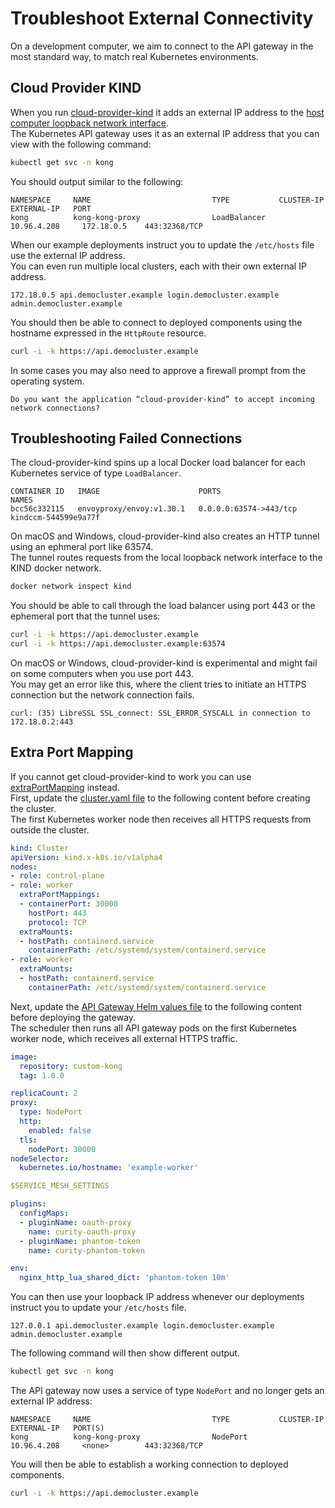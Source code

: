 # Troubleshoot External Connectivity

On a development computer, we aim to connect to the API gateway in the most standard way, to match real Kubernetes environments.

## Cloud Provider KIND

When you run [cloud-provider-kind](https://github.com/kubernetes-sigs/cloud-provider-kind) it adds an external IP address to the [host computer loopback network interface](https://github.com/kubernetes-sigs/cloud-provider-kind/blob/main/pkg/loadbalancer/address_darwin.go).\
The Kubernetes API gateway uses it as an external IP address that you can view with the following command:

```bash
kubectl get svc -n kong
```

You should output similar to the following:

```text
NAMESPACE     NAME                           TYPE           CLUSTER-IP      EXTERNAL-IP   PORT
kong          kong-kong-proxy                LoadBalancer   10.96.4.208     172.18.0.5    443:32368/TCP
```

When our example deployments instruct you to update the `/etc/hosts` file use the external IP address.\
You can even run multiple local clusters, each with their own external IP address. 

```text
172.18.0.5 api.democluster.example login.democluster.example admin.democluster.example
```

You should then be able to connect to deployed components using the hostname expressed in the `HttpRoute` resource.

```bash
curl -i -k https://api.democluster.example
```

In some cases you may also need to approve a firewall prompt from the operating system.

```text
Do you want the application “cloud-provider-kind” to accept incoming network connections?
```

## Troubleshooting Failed Connections

The cloud-provider-kind spins up a local Docker load balancer for each Kubernetes service of type `LoadBalancer`.

```text
CONTAINER ID   IMAGE                      PORTS                     NAMES
bcc56c332115   envoyproxy/envoy:v1.30.1   0.0.0.0:63574->443/tcp    kindccm-544599e9a77f
```

On macOS and Windows, cloud-provider-kind also creates an HTTP tunnel using an ephmeral port like 63574.\
The tunnel routes requests from the local loopback network interface to the KIND docker network.

```bash
docker network inspect kind
```

You should be able to call through the load balancer using port 443 or the ephemeral port that the tunnel uses:

```bash
curl -i -k https://api.democluster.example
curl -i -k https://api.democluster.example:63574
```

On macOS or Windows, cloud-provider-kind is experimental and might fail on some computers when you use port 443.\
You may get an error like this, where the client tries to initiate an HTTPS connection but the network connection fails.

```text
curl: (35) LibreSSL SSL_connect: SSL_ERROR_SYSCALL in connection to 172.18.0.2:443 
```

## Extra Port Mapping

If you cannot get cloud-provider-kind to work you can use [extraPortMapping](https://kind.sigs.k8s.io/docs/user/ingress/#option-2-extraportmapping) instead.\
First, update the [cluster.yaml file](../base/cluster.yaml) to the following content before creating the cluster.\
The first Kubernetes worker node then receives all HTTPS requests from outside the cluster.

```yaml
kind: Cluster
apiVersion: kind.x-k8s.io/v1alpha4
nodes:
- role: control-plane
- role: worker
  extraPortMappings:
  - containerPort: 30000
    hostPort: 443
    protocol: TCP
  extraMounts:
  - hostPath: containerd.service
    containerPath: /etc/systemd/system/containerd.service
- role: worker
  extraMounts:
  - hostPath: containerd.service
    containerPath: /etc/systemd/system/containerd.service
```

Next, update the [API Gateway Helm values file](../apigateway/helm-values-template.yaml) to the following content before deploying the gateway.\
The scheduler then runs all API gateway pods on the first Kubernetes worker node, which receives all external HTTPS traffic.

```yaml
image:
  repository: custom-kong
  tag: 1.0.0

replicaCount: 2
proxy:
  type: NodePort
  http:
    enabled: false
  tls:
    nodePort: 30000
nodeSelector:
  kubernetes.io/hostname: 'example-worker'

$SERVICE_MESH_SETTINGS

plugins:
  configMaps:
  - pluginName: oauth-proxy
    name: curity-oauth-proxy
  - pluginName: phantom-token
    name: curity-phantom-token

env:
  nginx_http_lua_shared_dict: 'phantom-token 10m'
```

You can then use your loopback IP address whenever our deployments instruct you to update your `/etc/hosts` file.

```text
127.0.0.1 api.democluster.example login.democluster.example admin.democluster.example
```

The following command will then show different output.

```bash
kubectl get svc -n kong
```

The API gateway now uses a service of type `NodePort` and no longer gets an external IP address:

```text
NAMESPACE     NAME                           TYPE           CLUSTER-IP      EXTERNAL-IP   PORT(S)
kong          kong-kong-proxy                NodePort       10.96.4.208     <none>        443:32368/TCP
```

You will then be able to establish a working connection to deployed components.

```bash
curl -i -k https://api.democluster.example
```
